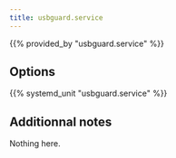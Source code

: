 ```yaml
---
title: usbguard.service
---
```


{{% provided_by "usbguard.service" %}}

## Options

{{% systemd_unit "usbguard.service" %}}

## Additionnal notes

Nothing here.
